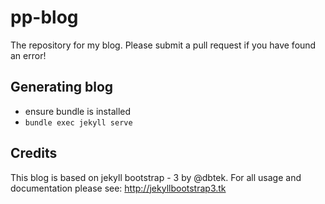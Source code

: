 # pp-blog

The repository for my blog. Please submit a pull request if you have found an error!

## Generating blog
- ensure bundle is installed
- `bundle exec jekyll serve`

## Credits

This blog is based on jekyll bootstrap - 3 by @dbtek. For all usage and documentation please see: <http://jekyllbootstrap3.tk>
